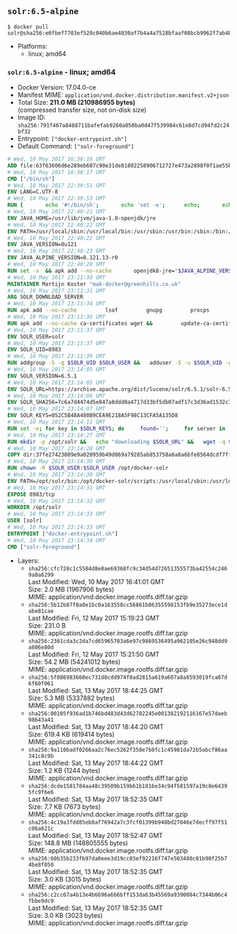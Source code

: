 ## `solr:6.5-alpine`

```console
$ docker pull solr@sha256:e0fbef7703ef520c040b6ae4030af7b4a4a7528bfaaf08bcb9962f7ab4bb089b
```

-	Platforms:
	-	linux; amd64

### `solr:6.5-alpine` - linux; amd64

-	Docker Version: 17.04.0-ce
-	Manifest MIME: `application/vnd.docker.distribution.manifest.v2+json`
-	Total Size: **211.0 MB (210986955 bytes)**  
	(compressed transfer size, not on-disk size)
-	Image ID: `sha256:791f467a8488711bafefab9260a050ba0d47f539984c61e8d7cd94fd2c24bf32`
-	Entrypoint: `["docker-entrypoint.sh"]`
-	Default Command: `["solr-foreground"]`

```dockerfile
# Wed, 10 May 2017 16:38:16 GMT
ADD file:63f63606d6e289eb607c90e31de81802258906712727e473a2898f0f1ae55bb5 in / 
# Wed, 10 May 2017 16:38:17 GMT
CMD ["/bin/sh"]
# Wed, 10 May 2017 22:39:51 GMT
ENV LANG=C.UTF-8
# Wed, 10 May 2017 22:39:53 GMT
RUN { 		echo '#!/bin/sh'; 		echo 'set -e'; 		echo; 		echo 'dirname "$(dirname "$(readlink -f "$(which javac || which java)")")"'; 	} > /usr/local/bin/docker-java-home 	&& chmod +x /usr/local/bin/docker-java-home
# Wed, 10 May 2017 22:40:21 GMT
ENV JAVA_HOME=/usr/lib/jvm/java-1.8-openjdk/jre
# Wed, 10 May 2017 22:40:22 GMT
ENV PATH=/usr/local/sbin:/usr/local/bin:/usr/sbin:/usr/bin:/sbin:/bin:/usr/lib/jvm/java-1.8-openjdk/jre/bin:/usr/lib/jvm/java-1.8-openjdk/bin
# Wed, 10 May 2017 22:40:22 GMT
ENV JAVA_VERSION=8u121
# Wed, 10 May 2017 22:40:23 GMT
ENV JAVA_ALPINE_VERSION=8.121.13-r0
# Wed, 10 May 2017 22:40:28 GMT
RUN set -x 	&& apk add --no-cache 		openjdk8-jre="$JAVA_ALPINE_VERSION" 	&& [ "$JAVA_HOME" = "$(docker-java-home)" ]
# Wed, 10 May 2017 23:11:30 GMT
MAINTAINER Martijn Koster "mak-docker@greenhills.co.uk"
# Wed, 10 May 2017 23:11:31 GMT
ARG SOLR_DOWNLOAD_SERVER
# Wed, 10 May 2017 23:11:34 GMT
RUN apk add --no-cache         lsof         gnupg         procps         tar         bash
# Wed, 10 May 2017 23:11:36 GMT
RUN apk add --no-cache ca-certificates wget &&         update-ca-certificates
# Wed, 10 May 2017 23:11:37 GMT
ENV SOLR_USER=solr
# Wed, 10 May 2017 23:11:37 GMT
ENV SOLR_UID=8983
# Wed, 10 May 2017 23:11:39 GMT
RUN addgroup -S -g $SOLR_UID $SOLR_USER &&   adduser -S -u $SOLR_UID -g $SOLR_USER $SOLR_USER
# Wed, 10 May 2017 23:14:05 GMT
ENV SOLR_VERSION=6.5.1
# Wed, 10 May 2017 23:14:05 GMT
ENV SOLR_URL=https://archive.apache.org/dist/lucene/solr/6.5.1/solr-6.5.1.tgz
# Wed, 10 May 2017 23:14:06 GMT
ENV SOLR_SHA256=7c6a7d4474d5e847a8ddd0a4717d33bf5db07adf17c3d36ad1532c72885bd5d3
# Wed, 10 May 2017 23:14:07 GMT
ENV SOLR_KEYS=052C5B48A480B9CEA9E218A5F98C13CFA5A135D8
# Wed, 10 May 2017 23:14:11 GMT
RUN set -e; for key in $SOLR_KEYS; do     found='';     for server in       ha.pool.sks-keyservers.net       hkp://keyserver.ubuntu.com:80       hkp://p80.pool.sks-keyservers.net:80       pgp.mit.edu     ; do       echo "  trying $server for $key";       gpg --keyserver "$server" --keyserver-options timeout=10 --recv-keys "$key" && found=yes && break;     done;     test -z "$found" && echo >&2 "error: failed to fetch $key from several disparate servers -- network issues?" && exit 1;   done;   exit 0
# Wed, 10 May 2017 23:14:27 GMT
RUN mkdir -p /opt/solr &&   echo "downloading $SOLR_URL" &&   wget -q $SOLR_URL -O /opt/solr.tgz &&   echo "downloading $SOLR_URL.asc" &&   wget -q $SOLR_URL.asc -O /opt/solr.tgz.asc &&   echo "$SOLR_SHA256 */opt/solr.tgz" | sha256sum -c - &&   (>&2 ls -l /opt/solr.tgz /opt/solr.tgz.asc) &&   gpg --batch --verify /opt/solr.tgz.asc /opt/solr.tgz &&   tar -C /opt/solr --extract --file /opt/solr.tgz --strip-components=1 &&   rm /opt/solr.tgz* &&   rm -Rf /opt/solr/docs/ &&   mkdir -p /opt/solr/server/solr/lib /opt/solr/server/solr/mycores &&   sed -i -e 's/#SOLR_PORT=8983/SOLR_PORT=8983/' /opt/solr/bin/solr.in.sh &&   sed -i -e '/-Dsolr.clustering.enabled=true/ a SOLR_OPTS="$SOLR_OPTS -Dsun.net.inetaddr.ttl=60 -Dsun.net.inetaddr.negative.ttl=60"' /opt/solr/bin/solr.in.sh &&   chown -R $SOLR_USER:$SOLR_USER /opt/solr &&   mkdir /docker-entrypoint-initdb.d /opt/docker-solr/
# Wed, 10 May 2017 23:14:28 GMT
COPY dir:37fe27423809e9a020959b49d869a79285ab853758a6a8a6bfe8564dcdf7ff56 in /opt/docker-solr/scripts 
# Wed, 10 May 2017 23:14:30 GMT
RUN chown -R $SOLR_USER:$SOLR_USER /opt/docker-solr
# Wed, 10 May 2017 23:14:30 GMT
ENV PATH=/opt/solr/bin:/opt/docker-solr/scripts:/usr/local/sbin:/usr/local/bin:/usr/sbin:/usr/bin:/sbin:/bin:/usr/lib/jvm/java-1.8-openjdk/jre/bin:/usr/lib/jvm/java-1.8-openjdk/bin
# Wed, 10 May 2017 23:14:31 GMT
EXPOSE 8983/tcp
# Wed, 10 May 2017 23:14:32 GMT
WORKDIR /opt/solr
# Wed, 10 May 2017 23:14:33 GMT
USER [solr]
# Wed, 10 May 2017 23:14:33 GMT
ENTRYPOINT ["docker-entrypoint.sh"]
# Wed, 10 May 2017 23:14:34 GMT
CMD ["solr-foreground"]
```

-	Layers:
	-	`sha256:cfc728c1c5584d8e0ae69368fc9c34d54d72651355573ba42554c2469a0a6299`  
		Last Modified: Wed, 10 May 2017 16:41:01 GMT  
		Size: 2.0 MB (1967906 bytes)  
		MIME: application/vnd.docker.image.rootfs.diff.tar.gzip
	-	`sha256:5b12b87f0a0e1bc0a163558cc56861b86355598153fb9e35273ece1dabe81cae`  
		Last Modified: Fri, 12 May 2017 15:19:23 GMT  
		Size: 231.0 B  
		MIME: application/vnd.docker.image.rootfs.diff.tar.gzip
	-	`sha256:2361cda3c2da7cd65965703a6e97c9869536495a962105e26c948dd9a806e80d`  
		Last Modified: Fri, 12 May 2017 15:21:50 GMT  
		Size: 54.2 MB (54241012 bytes)  
		MIME: application/vnd.docker.image.rootfs.diff.tar.gzip
	-	`sha256:5f086983660ec731d8cdd974f0ad2815a619a607a8a8593019fca87d6f60f061`  
		Last Modified: Sat, 13 May 2017 18:44:25 GMT  
		Size: 5.3 MB (5337882 bytes)  
		MIME: application/vnd.docker.image.rootfs.diff.tar.gzip
	-	`sha256:00105f936ad1b746bd483d43d62782245e001382192116167e57daeb98643a41`  
		Last Modified: Sat, 13 May 2017 18:44:20 GMT  
		Size: 619.4 KB (619414 bytes)  
		MIME: application/vnd.docker.image.rootfs.diff.tar.gzip
	-	`sha256:9a110badf0266aa2c76ec5262f358e7b8fc1c45981da72b5abcf86aa341c8c9b`  
		Last Modified: Sat, 13 May 2017 18:44:22 GMT  
		Size: 1.2 KB (1244 bytes)  
		MIME: application/vnd.docker.image.rootfs.diff.tar.gzip
	-	`sha256:dcde1581784aa48c39509b159b61b1816e34c94f581597a19c8e64395fc9f6e6`  
		Last Modified: Sat, 13 May 2017 18:52:35 GMT  
		Size: 7.7 KB (7673 bytes)  
		MIME: application/vnd.docker.image.rootfs.diff.tar.gzip
	-	`sha256:4c19a3fdd85eb8af76942a7c3fcf01399b948bd27046e7decff97f51c06a621c`  
		Last Modified: Sat, 13 May 2017 18:52:47 GMT  
		Size: 148.8 MB (148805555 bytes)  
		MIME: application/vnd.docker.image.rootfs.diff.tar.gzip
	-	`sha256:60b35b233fb97da0eee3d19cc03ef92216f747e503480c01b90f25b74be8f050`  
		Last Modified: Sat, 13 May 2017 18:52:35 GMT  
		Size: 3.0 KB (3015 bytes)  
		MIME: application/vnd.docker.image.rootfs.diff.tar.gzip
	-	`sha256:c2cc67a4b13e4b6696a6b6bff153da63b45569a9390084c7344b06c4fbbe9dc9`  
		Last Modified: Sat, 13 May 2017 18:52:35 GMT  
		Size: 3.0 KB (3023 bytes)  
		MIME: application/vnd.docker.image.rootfs.diff.tar.gzip
